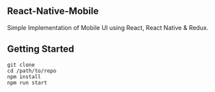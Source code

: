 ## React-Native-Mobile

Simple Implementation of Mobile UI using React, React Native & Redux.

## Getting Started

```
git clone
cd /path/to/repo
npm install
npm run start
```